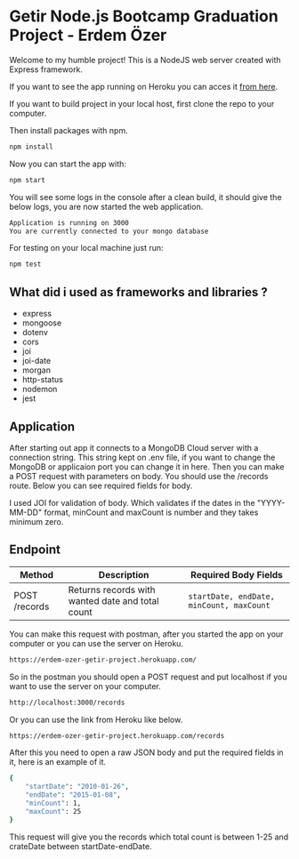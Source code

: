 # Getir Node.js Bootcamp Graduation Project - Erdem Özer

Welcome to my humble project! This is a NodeJS web server created with Express framework.

If you want to see the app running on Heroku you can acces it [from here](https://erdem-ozer-getir-project.herokuapp.com/).

If you want to build project in your local host, first clone the repo to your computer.

Then install packages with npm.

```bash
npm install
```
Now you can start the app with: 

```bash
npm start
```

You will see some logs in the console after a clean build, it should give the below logs, you are now started the web application.

```bash
Application is running on 3000
You are currently connected to your mongo database
```

For testing on your local machine just run:

```bash
npm test
```

## What did i used as frameworks and libraries ?

- express
- mongoose
- dotenv
- cors
- joi
- joi-date
- morgan
- http-status
- nodemon
- jest

## Application

After starting out app it connects to a MongoDB Cloud server with a connection string. This string kept on .env file, if you want to change the MongoDB or applicaion port you can change it in here. Then you can make a POST request with parameters on body. You should use the /records route. Below you can see required fields for body.

I used JOI for validation of body. Which validates if the dates in the "YYYY-MM-DD" format, minCount and maxCount is number and they takes minimum zero.

## Endpoint

| Method                       | Description                                                     | Required Body Fields     |
| ---------------------------- | --------------------------------------------------------------- | ------------------------ |
| POST /records                | Returns records with wanted date and total count                | `startDate, endDate, minCount, maxCount ` |

You can make this request with postman, after you started the app on your computer or you can use the server on Heroku.

```bash
https://erdem-ozer-getir-project.herokuapp.com/
```

So in the postman you should open a POST request and put localhost if you want to use the server on your computer.

```bash
http://localhost:3000/records
```

Or you can use the link from Heroku like below.

```bash
https://erdem-ozer-getir-project.herokuapp.com/records
```
After this you need to open a raw JSON body and put the required fields in it, here is an example of it.

```bash
{
    "startDate": "2010-01-26",
    "endDate": "2015-01-08",
    "minCount": 1,
    "maxCount": 25
}
```
This request will give you the records which total count is between 1-25 and crateDate between startDate-endDate.
